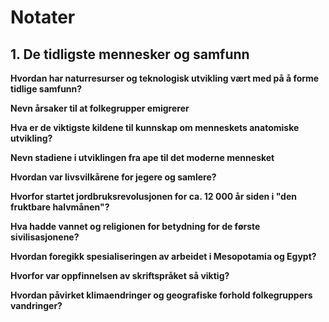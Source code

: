 # Notater

## 1. De tidligste mennesker og samfunn

**Hvordan har naturresurser og teknologisk utvikling vært med på å forme tidlige samfunn?**

**Nevn årsaker til at folkegrupper emigrerer**

**Hva er de viktigste kildene til kunnskap om menneskets anatomiske utvikling?**

**Nevn stadiene i utviklingen fra ape til det moderne mennesket**

**Hvordan var livsvilkårene for jegere og samlere?**

**Hvorfor startet jordbruksrevolusjonen for ca. 12 000 år siden i "den fruktbare halvmånen"?**

**Hva hadde vannet og religionen for betydning for de første sivilisasjonene?**

**Hvordan foregikk spesialiseringen av arbeidet i Mesopotamia og Egypt?**

**Hvorfor var oppfinnelsen av skriftspråket så viktig?**

**Hvordan påvirket klimaendringer og geografiske forhold folkegruppers vandringer?**